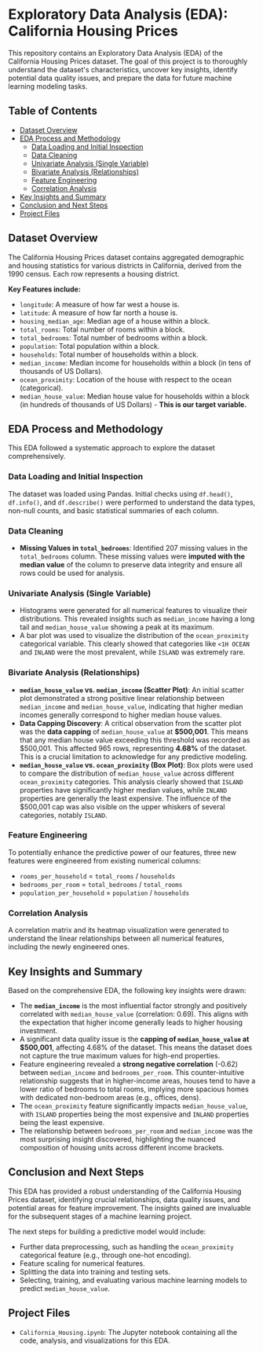 # Exploratory Data Analysis (EDA): California Housing Prices

This repository contains an Exploratory Data Analysis (EDA) of the California Housing Prices dataset. The goal of this project is to thoroughly understand the dataset's characteristics, uncover key insights, identify potential data quality issues, and prepare the data for future machine learning modeling tasks.

## Table of Contents
- [Dataset Overview](#dataset-overview)
- [EDA Process and Methodology](#eda-process-and-methodology)
  - [Data Loading and Initial Inspection](#data-loading-and-initial-inspection)
  - [Data Cleaning](#data-cleaning)
  - [Univariate Analysis (Single Variable)](#univariate-analysis-single-variable)
  - [Bivariate Analysis (Relationships)](#bivariate-analysis-relationships)
  - [Feature Engineering](#feature-engineering)
  - [Correlation Analysis](#correlation-analysis)
- [Key Insights and Summary](#key-insights-and-summary)
- [Conclusion and Next Steps](#conclusion-and-next-steps)
- [Project Files](#project-files)

## Dataset Overview

The California Housing Prices dataset contains aggregated demographic and housing statistics for various districts in California, derived from the 1990 census. Each row represents a housing district.

**Key Features include:**
- `longitude`: A measure of how far west a house is.
- `latitude`: A measure of how far north a house is.
- `housing_median_age`: Median age of a house within a block.
- `total_rooms`: Total number of rooms within a block.
- `total_bedrooms`: Total number of bedrooms within a block.
- `population`: Total population within a block.
- `households`: Total number of households within a block.
- `median_income`: Median income for households within a block (in tens of thousands of US Dollars).
- `ocean_proximity`: Location of the house with respect to the ocean (categorical).
- `median_house_value`: Median house value for households within a block (in hundreds of thousands of US Dollars) - **This is our target variable.**

## EDA Process and Methodology

This EDA followed a systematic approach to explore the dataset comprehensively.

### Data Loading and Initial Inspection
The dataset was loaded using Pandas. Initial checks using `df.head()`, `df.info()`, and `df.describe()` were performed to understand the data types, non-null counts, and basic statistical summaries of each column.

### Data Cleaning
* **Missing Values in `total_bedrooms`**: Identified 207 missing values in the `total_bedrooms` column. These missing values were **imputed with the median value** of the column to preserve data integrity and ensure all rows could be used for analysis.

### Univariate Analysis (Single Variable)
* Histograms were generated for all numerical features to visualize their distributions. This revealed insights such as `median_income` having a long tail and `median_house_value` showing a peak at its maximum.
* A bar plot was used to visualize the distribution of the `ocean_proximity` categorical variable. This clearly showed that categories like `<1H OCEAN` and `INLAND` were the most prevalent, while `ISLAND` was extremely rare.

### Bivariate Analysis (Relationships)
* **`median_house_value` vs. `median_income` (Scatter Plot)**: An initial scatter plot demonstrated a strong positive linear relationship between `median_income` and `median_house_value`, indicating that higher median incomes generally correspond to higher median house values.
* **Data Capping Discovery**: A critical observation from the scatter plot was the **data capping** of `median_house_value` at **$500,001**. This means that any median house value exceeding this threshold was recorded as $500,001. This affected 965 rows, representing **4.68%** of the dataset. This is a crucial limitation to acknowledge for any predictive modeling.
* **`median_house_value` vs. `ocean_proximity` (Box Plot)**: Box plots were used to compare the distribution of `median_house_value` across different `ocean_proximity` categories. This analysis clearly showed that `ISLAND` properties have significantly higher median values, while `INLAND` properties are generally the least expensive. The influence of the $500,001 cap was also visible on the upper whiskers of several categories, notably `ISLAND`.

### Feature Engineering
To potentially enhance the predictive power of our features, three new features were engineered from existing numerical columns:
* `rooms_per_household` = `total_rooms` / `households`
* `bedrooms_per_room` = `total_bedrooms` / `total_rooms`
* `population_per_household` = `population` / `households`

### Correlation Analysis
A correlation matrix and its heatmap visualization were generated to understand the linear relationships between all numerical features, including the newly engineered ones.

## Key Insights and Summary

Based on the comprehensive EDA, the following key insights were drawn:

* The **`median_income`** is the most influential factor strongly and positively correlated with `median_house_value` (correlation: 0.69). This aligns with the expectation that higher income generally leads to higher housing investment.
* A significant data quality issue is the **capping of `median_house_value` at $500,001**, affecting 4.68% of the dataset. This means the dataset does not capture the true maximum values for high-end properties.
* Feature engineering revealed a **strong negative correlation** (-0.62) between `median_income` and `bedrooms_per_room`. This counter-intuitive relationship suggests that in higher-income areas, houses tend to have a lower ratio of bedrooms to total rooms, implying more spacious homes with dedicated non-bedroom areas (e.g., offices, dens).
* The `ocean_proximity` feature significantly impacts `median_house_value`, with `ISLAND` properties being the most expensive and `INLAND` properties being the least expensive.
* The relationship between `bedrooms_per_room` and `median_income` was the most surprising insight discovered, highlighting the nuanced composition of housing units across different income brackets.

## Conclusion and Next Steps

This EDA has provided a robust understanding of the California Housing Prices dataset, identifying crucial relationships, data quality issues, and potential areas for feature improvement. The insights gained are invaluable for the subsequent stages of a machine learning project.

The next steps for building a predictive model would include:
* Further data preprocessing, such as handling the `ocean_proximity` categorical feature (e.g., through one-hot encoding).
* Feature scaling for numerical features.
* Splitting the data into training and testing sets.
* Selecting, training, and evaluating various machine learning models to predict `median_house_value`.

## Project Files
- `California_Housing.ipynb`: The Jupyter notebook containing all the code, analysis, and visualizations for this EDA.
